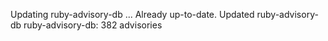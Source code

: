 Updating ruby-advisory-db ...
Already up-to-date.
Updated ruby-advisory-db
ruby-advisory-db: 382 advisories
